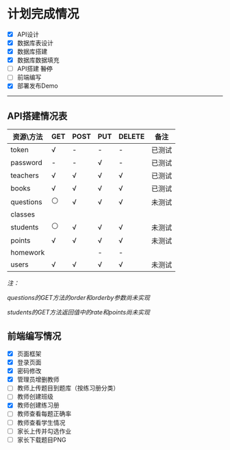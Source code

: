 # 计划完成情况

- [x] API设计
- [x] 数据库表设计
- [x] 数据库搭建
- [x] 数据库数据填充
- [ ] API搭建 ~~暂停~~
- [ ] 前端编写
- [x] 部署发布Demo

---

## API搭建情况表

| 资源\方法     | GET | POST | PUT | DELETE | 备注  |
| --------- | --- | ---- | --- | ------ | --- |
| token     | √   | -    | -   | -      | 已测试 |
| password  | -   | -    | √   | -      | 已测试 |
| teachers  | √   | √    | √   | √      | 已测试 |
| books     | √   | √    | √   | √      | 已测试 |
| questions | ⚪   | √    | √   | √      | 未测试 |
| classes   |     |      |     |        |     |
| students  | ⚪   | √    | √   | √      | 未测试 |
| points    | √   | √    | √   | √      | 未测试 |
| homework  |     |      | -   | -      |     |
| users     | √   | √    | √   | √      | 未测试 |

*注：*

*questions的GET方法的order和orderby参数尚未实现*

*students的GET方法返回值中的rate和points尚未实现*

## 前端编写情况

- [x] 页面框架
- [x] 登录页面
- [x] 密码修改
- [x] 管理员增删教师
- [ ] 教师上传题目到题库（按练习册分类）
- [ ] 教师创建班级
- [x] 教师创建练习册
- [ ] 教师查看每题正确率
- [ ] 教师查看学生情况
- [ ] 家长上传并勾选作业
- [ ] 家长下载题目PNG
